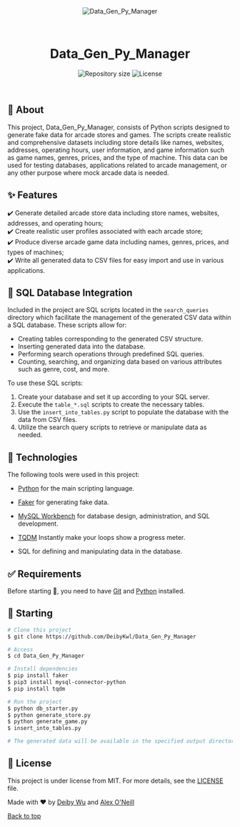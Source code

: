 <div align="center" id="top"> 
  <img src="./.github/app.gif" alt="Data_Gen_Py_Manager" />

  &#xa0;

  <!-- <a href="https://data_gen_py_manager.netlify.app">Demo</a> -->
</div>

<h1 align="center">Data_Gen_Py_Manager</h1>

<p align="center">

  <img alt="Repository size" src="https://img.shields.io/github/repo-size/DeibyKwl/Data_Gen_Py_Manager?color=56BEB8">

  <img alt="License" src="https://img.shields.io/github/license/DeibyKwl/Data_Gen_Py_Manager?color=56BEB8">
</p>

<br>

## :dart: About ##

This project, Data_Gen_Py_Manager, consists of Python scripts designed to generate fake data for arcade stores and games. The scripts create realistic and comprehensive datasets including store details like names, websites, addresses, operating hours, user information, and game information such as game names, genres, prices, and the type of machine. This data can be used for testing databases, applications related to arcade management, or any other purpose where mock arcade data is needed.

## :sparkles: Features ##

:heavy_check_mark: Generate detailed arcade store data including store names, websites, addresses, and operating hours;\
:heavy_check_mark: Create realistic user profiles associated with each arcade store;\
:heavy_check_mark: Produce diverse arcade game data including names, genres, prices, and types of machines;\
:heavy_check_mark: Write all generated data to CSV files for easy import and use in various applications.

## :wrench: SQL Database Integration ##

Included in the project are SQL scripts located in the `search_queries` directory which facilitate the management of the generated CSV data within a SQL database. These scripts allow for:

- Creating tables corresponding to the generated CSV structure.
- Inserting generated data into the database.
- Performing search operations through predefined SQL queries.
- Counting, searching, and organizing data based on various attributes such as genre, cost, and more.

To use these SQL scripts:

1. Create your database and set it up according to your SQL server.
2. Execute the `table_*.sql` scripts to create the necessary tables.
3. Use the `insert_into_tables.py` script to populate the database with the data from CSV files.
4. Utilize the search query scripts to retrieve or manipulate data as needed.

## :rocket: Technologies ##

The following tools were used in this project:


- [Python](https://www.python.org/) for the main scripting language.
- [Faker](https://faker.readthedocs.io/en/master/) for generating fake data.
- [MySQL Workbench](https://www.mysql.com/products/workbench/) for database design, administration, and SQL development.
- [TQDM](https://github.com/tqdm/tqdm/) Instantly make your loops show a progress meter.

- SQL for defining and manipulating data in the database.

## :white_check_mark: Requirements ##

Before starting :checkered_flag:, you need to have [Git](https://git-scm.com) and [Python](https://www.python.org/) installed.

## :checkered_flag: Starting ##

```bash
# Clone this project
$ git clone https://github.com/DeibyKwl/Data_Gen_Py_Manager

# Access
$ cd Data_Gen_Py_Manager

# Install dependencies
$ pip install faker
$ pip3 install mysql-connector-python
$ pip install tqdm

# Run the project
$ python db_starter.py
$ python generate_store.py
$ python generate_game.py
$ insert_into_tables.py

# The generated data will be available in the specified output directories
```

## :memo: License ##

This project is under license from MIT. For more details, see the [LICENSE](LICENSE.md) file.

Made with :heart: by <a href="https://github.com/DeibyKwl" target="_blank">Deiby Wu</a> and <a href="https://github.com/alexo75" target="_blank">Alex O'Neill</a>

<a href="#top">Back to top</a>